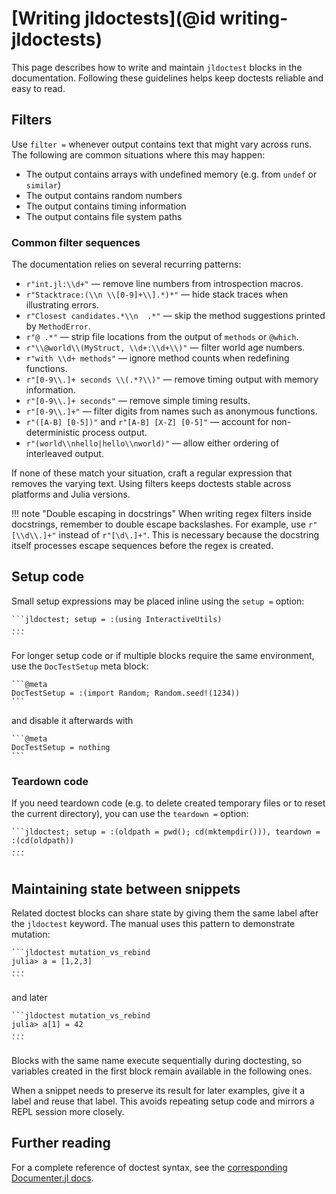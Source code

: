 # [Writing jldoctests](@id writing-jldoctests)

This page describes how to write and maintain `jldoctest` blocks in the documentation. Following these guidelines helps keep doctests reliable and easy to read.

## Filters

Use `filter =` whenever output contains text that might vary across runs.
The following are common situations where this may happen:

- The output contains arrays with undefined memory (e.g. from `undef` or `similar`)
- The output contains random numbers
- The output contains timing information
- The output contains file system paths


### Common filter sequences

The documentation relies on several recurring patterns:
- `r"int.jl:\\d+"` — remove line numbers from introspection macros.
- `r"Stacktrace:(\\n \\[0-9]+\\].*)*"` — hide stack traces when illustrating
  errors.
- `r"Closest candidates.*\\n  .*"` — skip the method suggestions printed by
  `MethodError`.
- `r"@ .*"` — strip file locations from the output of `methods` or
  `@which`.
- `r"\\@world\\(MyStruct, \\d+:\\d+\\)"` — filter world age numbers.
- `r"with \\d+ methods"` — ignore method counts when redefining functions.
- `r"[0-9\\.]+ seconds \\(.*?\\)"` — remove timing output with memory
  information.
- `r"[0-9\\.]+ seconds"` — remove simple timing results.
- `r"[0-9\\.]+"` — filter digits from names such as anonymous functions.
- `r"([A-B] [0-5])"` and `r"[A-B] [X-Z] [0-5]"` — account for non-deterministic
  process output.
- `r"(world\\nhello|hello\\nworld)"` — allow either ordering of interleaved
  output.

If none of these match your situation, craft a regular expression that
removes the varying text. Using filters keeps doctests stable across
platforms and Julia versions.

!!! note "Double escaping in docstrings"
    When writing regex filters inside docstrings, remember to double escape
    backslashes. For example, use `r"[\\d\\.]+"` instead of `r"[\d\.]+"`.
    This is necessary because the docstring itself processes escape sequences
    before the regex is created.

## Setup code

Small setup expressions may be placed inline using the `setup =` option:

````
```jldoctest; setup = :(using InteractiveUtils)
...
```
````

For longer setup code or if multiple blocks require the same environment, use the
`DocTestSetup` meta block:

````
```@meta
DocTestSetup = :(import Random; Random.seed!(1234))
```
````

and disable it afterwards with

````
```@meta
DocTestSetup = nothing
```
````

### Teardown code

If you need teardown code (e.g. to delete created temporary files or to reset
the current directory), you can use the `teardown =` option:

````
```jldoctest; setup = :(oldpath = pwd(); cd(mktempdir())), teardown = :(cd(oldpath))
...
```
````

## Maintaining state between snippets

Related doctest blocks can share state by giving them the same label after the
`jldoctest` keyword. The manual uses this pattern to demonstrate mutation:

````
```jldoctest mutation_vs_rebind
julia> a = [1,2,3]
...
```
````

and later

````
```jldoctest mutation_vs_rebind
julia> a[1] = 42
...
```
````

Blocks with the same name execute sequentially during doctesting, so variables
created in the first block remain available in the following ones.

When a snippet needs to preserve its result for later examples, give it a label
and reuse that label. This avoids repeating setup code and mirrors a REPL
session more closely.

## Further reading
For a complete reference of doctest syntax, see the [corresponding Documenter.jl docs](https://documenter.juliadocs.org/stable/man/doctests/).
